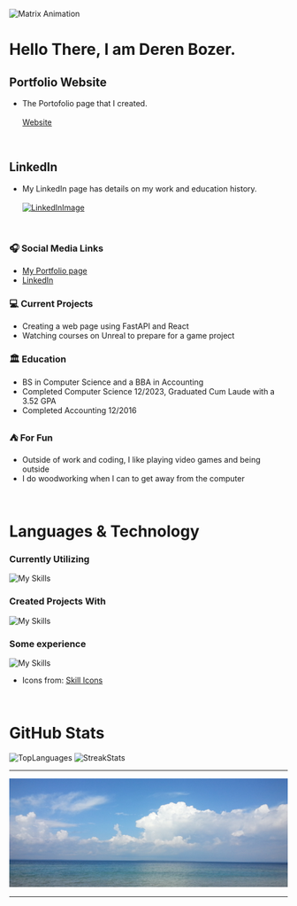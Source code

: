 <!--
![Junior Developer](https://raw.githubusercontent.com/DerenB/DerenB/main/Banner_Picture.jpg)
-->

![Matrix Animation](https://raw.githubusercontent.com/DerenB/DerenB/main/MatrixRectangleRegular.gif)

# Hello There, I am Deren Bozer.

## Portfolio Website

- The Portofolio page that I created. <br> <br>
[Website](https://portfolio-dab.vercel.app/)

<br>

## LinkedIn

- My LinkedIn page has details on my work and education history. <br> <br>
[![LinkedInImage](https://img.shields.io/badge/LinkedIn-0077B5?style=for-the-badge&logo=linkedin&logoColor=white)](https://www.linkedin.com/in/deren-bozer/)

<br>

### :headphones: Social Media Links

- [My Portfolio page](https://portfolio-dab.vercel.app/)
- [LinkedIn](https://www.linkedin.com/in/deren-bozer/)

### :computer: Current Projects

- Creating a web page using FastAPI and React
- Watching courses on Unreal to prepare for a game project

### :classical_building: Education

- BS in Computer Science and a BBA in Accounting
- Completed Computer Science 12/2023, Graduated Cum Laude with a 3.52 GPA
- Completed Accounting 12/2016 

### :tent: For Fun

- Outside of work and coding, I like playing video games and being outside
- I do woodworking when I can to get away from the computer

<br>

# Languages & Technology 

### Currently Utilizing

![My Skills](https://skillicons.dev/icons?i=swift,figma,py,fastapi,react,js&perline=6)

### Created Projects With

![My Skills](https://skillicons.dev/icons?i=flask,cs,dotnet,java,php,mysql,mongodb,tailwind,bootstrap,vscode,md,github&perline=6)

### Some experience

![My Skills](https://skillicons.dev/icons?i=docker,django,cpp,c,sqlite,unity&perline=6)

- Icons from: [Skill Icons](https://skillicons.dev)

<br>

# GitHub Stats

<img alt="TopLanguages" width="500px" src="https://github-readme-stats.vercel.app/api/top-langs/?username=DerenB&layout=compact&langs_count=8"/>
<img alt="StreakStats" width="500px" src="https://github-readme-streak-stats.herokuapp.com/?user=DerenB"/>

---
![web Developer](https://raw.githubusercontent.com/DerenB/DerenB/main/Banner_Picture.jpg)

---
